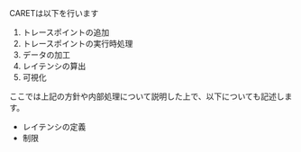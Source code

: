 CARETは以下を行います

1. トレースポイントの追加
1. トレースポイントの実行時処理
1. データの加工
1. レイテンシの算出
1. 可視化

ここでは上記の方針や内部処理について説明した上で、以下についても記述します。

- レイテンシの定義
- 制限